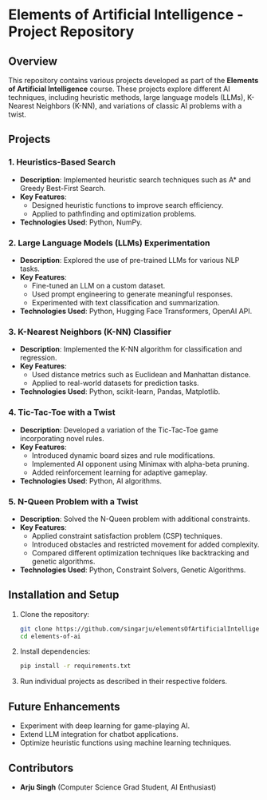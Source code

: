 # Elements of Artificial Intelligence - Project Repository

## Overview
This repository contains various projects developed as part of the **Elements of Artificial Intelligence** course. These projects explore different AI techniques, including heuristic methods, large language models (LLMs), K-Nearest Neighbors (K-NN), and variations of classic AI problems with a twist.

## Projects

### 1. Heuristics-Based Search
- **Description**: Implemented heuristic search techniques such as A* and Greedy Best-First Search.
- **Key Features**:
  - Designed heuristic functions to improve search efficiency.
  - Applied to pathfinding and optimization problems.
- **Technologies Used**: Python, NumPy.

### 2. Large Language Models (LLMs) Experimentation
- **Description**: Explored the use of pre-trained LLMs for various NLP tasks.
- **Key Features**:
  - Fine-tuned an LLM on a custom dataset.
  - Used prompt engineering to generate meaningful responses.
  - Experimented with text classification and summarization.
- **Technologies Used**: Python, Hugging Face Transformers, OpenAI API.

### 3. K-Nearest Neighbors (K-NN) Classifier
- **Description**: Implemented the K-NN algorithm for classification and regression.
- **Key Features**:
  - Used distance metrics such as Euclidean and Manhattan distance.
  - Applied to real-world datasets for prediction tasks.
- **Technologies Used**: Python, scikit-learn, Pandas, Matplotlib.

### 4. Tic-Tac-Toe with a Twist
- **Description**: Developed a variation of the Tic-Tac-Toe game incorporating novel rules.
- **Key Features**:
  - Introduced dynamic board sizes and rule modifications.
  - Implemented AI opponent using Minimax with alpha-beta pruning.
  - Added reinforcement learning for adaptive gameplay.
- **Technologies Used**: Python, AI algorithms.

### 5. N-Queen Problem with a Twist
- **Description**: Solved the N-Queen problem with additional constraints.
- **Key Features**:
  - Applied constraint satisfaction problem (CSP) techniques.
  - Introduced obstacles and restricted movement for added complexity.
  - Compared different optimization techniques like backtracking and genetic algorithms.
- **Technologies Used**: Python, Constraint Solvers, Genetic Algorithms.

## Installation and Setup
1. Clone the repository:
   ```bash
   git clone https://github.com/singarju/elementsOfArtificialIntelligence
   cd elements-of-ai
   ```
2. Install dependencies:
   ```bash
   pip install -r requirements.txt
   ```
3. Run individual projects as described in their respective folders.

## Future Enhancements
- Experiment with deep learning for game-playing AI.
- Extend LLM integration for chatbot applications.
- Optimize heuristic functions using machine learning techniques.

## Contributors
- **Arju Singh** (Computer Science Grad Student, AI Enthusiast)